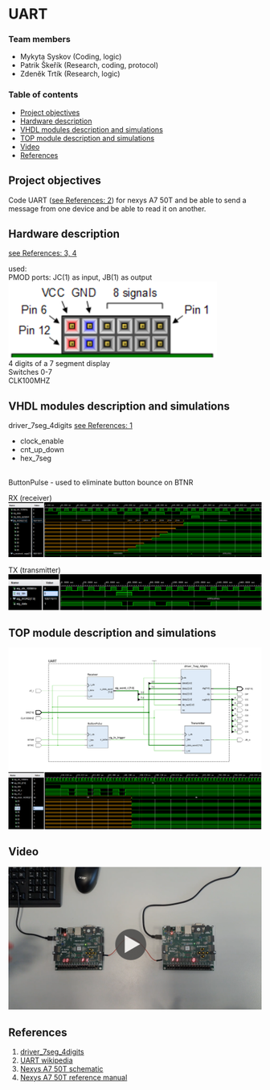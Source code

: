 # UART

### Team members

* Mykyta Syskov (Coding, logic)
* Patrik Škeřík (Research, coding, protocol)
* Zdeněk Trtík (Research, logic)

### Table of contents

* [Project objectives](#objectives)
* [Hardware description](#hardware)
* [VHDL modules description and simulations](#modules)
* [TOP module description and simulations](#top)
* [Video](#video)
* [References](#references)

<a name="objectives"></a>

## Project objectives

Code UART ([see References: 2](#references)) for nexys A7 50T and be able to send a message from one device and be able to read it on another. 

<a name="hardware"></a>

## Hardware description

[see References: 3, 4](#references) <br>

used: <br>
PMOD ports: JC(1) as input, JB(1) as output <br>
![](images/pmod.png) <br>
4 digits of a 7 segment display <br>
Switches 0-7 <br>
CLK100MHZ <br>

<a name="modules"></a>

## VHDL modules description and simulations

driver_7seg_4digits [see References: 1](#references)
* clock_enable <br>
* cnt_up_down <br>
* hex_7seg <br>
<br>
ButtonPulse - used to eliminate button bounce on BTNR

RX (receiver)
<br>
![](images/receiver_tb.PNG)

TX (transmitter)
<br>
![](images/Transmitter_tb.PNG)

<a name="top"></a>

## TOP module description and simulations

![](images/UART_scheme_remastered.png)
![](images/top_tb.PNG)

<a name="video"></a>

## Video

[![Watch the video](images/video_thumb.png)](https://youtu.be/hMCPjpuThu8)

<a name="references"></a>

## References

1. [driver_7seg_4digits](https://github.com/skerikpa/digital-electronics-1/tree/main/07-display_driver)
2. [UART wikipedia](https://en.wikipedia.org/wiki/Universal_asynchronous_receiver-transmitter)
3. [Nexys A7 50T schematic](https://github.com/tomas-fryza/digital-electronics-1/blob/master/docs/nexys-a7-sch.pdf)
4. [Nexys A7 50T reference manual](https://digilent.com/reference/programmable-logic/nexys-a7/reference-manual?redirect=1)
